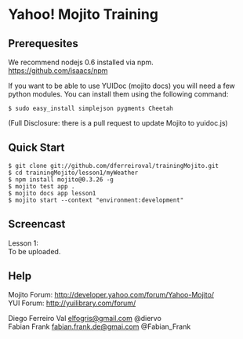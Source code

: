 # Yahoo! Mojito Training

## Prerequesites
We recommend nodejs 0.6 installed via npm.  
https://github.com/isaacs/npm  

If you want to be able to use YUIDoc (mojito docs) you will need a few python modules.
You can install them using the following command:  

    $ sudo easy_install simplejson pygments Cheetah

(Full Disclosure: there is a pull request to update Mojito to yuidoc.js)

## Quick Start

    $ git clone git://github.com/dferreiroval/trainingMojito.git
    $ cd trainingMojito/lesson1/myWeather
    $ npm install mojito@0.3.26 -g
    $ mojito test app .
    $ mojito docs app lesson1
    $ mojito start --context "environment:development"

## Screencast
Lesson 1:  
To be uploaded.

## Help
Mojito Forum: http://developer.yahoo.com/forum/Yahoo-Mojito/  
YUI Forum: http://yuilibrary.com/forum/  

Diego Ferreiro Val <elfogris@gmail.com> @diervo  
Fabian Frank <fabian.frank.de@gmai.com> @Fabian_Frank 

